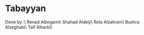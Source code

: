 # Tabayyan 

Done by :\\
Renad Albogami\\
Shahad Aldeiji\\
Rola Alzahrani\\
Bushra Alzeghabi\\
Taif Alharbi\\
